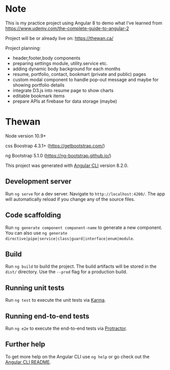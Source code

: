 # Note
This is my practice project using Angular 8 to demo what I've learned from https://www.udemy.com/the-complete-guide-to-angular-2

Project will be or already live on:
https://thewan.ca/

Project planning:
- header,footer,body components
- preparing settings module, utility.service etc.
- adding dynamic body background for each months
- resume, portfolio, contact, bookmart (private and public) pages
- custom modal component to handle pop-out message and maybe for showing portfolio details
- integrate D3.js into resume page to show charts
- editable bookmark items
- prepare APIs at firebase for data storage (maybe)

# Thewan
Node version 10.9+

css Boostrap 4.3.1+ (https://getbootstrap.com/)

ng Bootstrap 5.1.0 (https://ng-bootstrap.github.io/)

This project was generated with [Angular CLI](https://github.com/angular/angular-cli) version 8.2.0.

## Development server

Run `ng serve` for a dev server. Navigate to `http://localhost:4200/`. The app will automatically reload if you change any of the source files.

## Code scaffolding

Run `ng generate component component-name` to generate a new component. You can also use `ng generate directive|pipe|service|class|guard|interface|enum|module`.

## Build

Run `ng build` to build the project. The build artifacts will be stored in the `dist/` directory. Use the `--prod` flag for a production build.

## Running unit tests

Run `ng test` to execute the unit tests via [Karma](https://karma-runner.github.io).

## Running end-to-end tests

Run `ng e2e` to execute the end-to-end tests via [Protractor](http://www.protractortest.org/).

## Further help

To get more help on the Angular CLI use `ng help` or go check out the [Angular CLI README](https://github.com/angular/angular-cli/blob/master/README.md).
